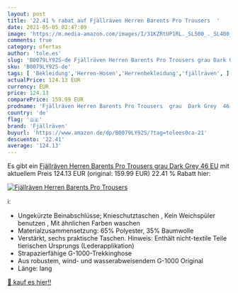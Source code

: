 ```yaml
---
layout: post
title: '22.41 % rabat auf Fjällräven Herren Barents Pro Trousers  '
date: 2021-05-05 02:47:09
image: 'https://m.media-amazon.com/images/I/31KZRtUP1RL._SL500_._SL400_.jpg'
comments: true
category: ofertas
author: 'tole.es'
slug: 'B0079LY92S-de Fjällräven Herren Barents Pro Trousers grau Dark Grey 46 EU'
sku: 'B0079LY92S-de'
tags: [ 'Bekleidung','Herren-Hosen','Herrenbekleidung','fjällräven', ]
actualPrice: 124.13 EUR
currency: EUR
price: 124.13
comparePrice: 159.99 EUR
prodname: 'Fjällräven Herren Barents Pro Trousers  grau  Dark Grey  46 EU'
country: 'de'
flag: '🇩🇪'
brand: 'Fjällräven'
buyurl: 'https://www.amazon.de/dp/B0079LY92S/?tag=tolees0ca-21'
descuento: '22.41'
average: '124.13'
---
```


Es gibt ein [Fjällräven Herren Barents Pro Trousers  grau  Dark Grey  46 EU](https://www.amazon.de/dp/B0079LY92S/?tag=tolees0ca-21) mit aktuellem Preis 124.13 EUR (original: 159.99 EUR) 22.41 % Rabatt hier:

[![Fjällräven Herren Barents Pro Trousers  ](https://m.media-amazon.com/images/I/31KZRtUP1RL._SL500_._SL400_.jpg)](https://www.amazon.de/dp/B0079LY92S/?tag=tolees0ca-21)

ℹ️:

- Ungekürzte Beinabschlüsse; Knieschutztaschen , Kein Weichspüler benutzen , Mit ähnlichen Farben waschen
- Materialzusammensetzung: 65% Polyester, 35% Baumwolle
- Verstärkt, sechs praktische Taschen. Hinweis: Enthält nicht-textile Teile tierischen Ursprungs (Lederapplikation)
- Strapazierfähige G-1000-Trekkinghose
- Aus robustem, wind- und wasserabweisendem G-1000 Original
- Länge: lang

[🛒 kauf es hier!!](https://www.amazon.de/dp/B0079LY92S/?tag=tolees0ca-21)

